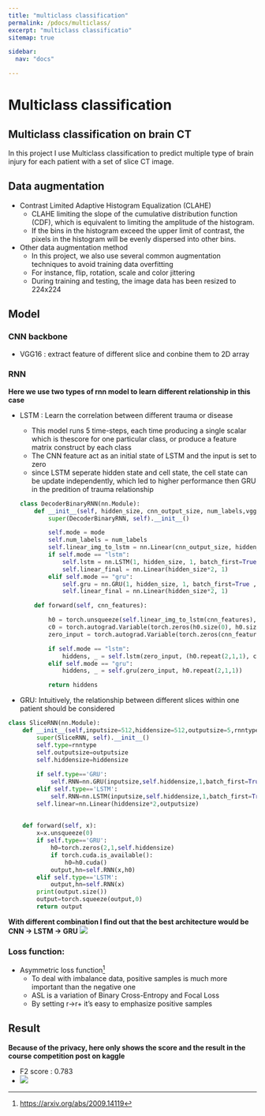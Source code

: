 ```yaml
---
title: "multiclass classification"
permalink: /pdocs/multiclass/
excerpt: "multiclass classificatio"
sitemap: true

sidebar:
  nav: "docs"

---
```

# Multiclass classification

## Multiclass classification on brain CT
In this project I use Multiclass classification to predict multiple type of brain injury for each patient with a set of slice CT image. 

## Data augmentation
- Contrast Limited Adaptive Histogram Equalization (CLAHE)
    - CLAHE limiting the slope of the cumulative distribution function (CDF), which is equivalent to limiting the amplitude of the histogram.
    - If the bins in the histogram exceed the upper limit of contrast, the pixels in the histogram will be evenly dispersed into other bins.
- Other data augmentation method
    - In this project, we also use several common augmentation techniques to avoid training data overfitting
    - For instance, flip, rotation, scale and color jittering
    - During training and testing, the image data has been resized to 224x224

## Model
### CNN backbone
- VGG16 : extract feature of different slice and conbine them to 2D array
### RNN 
**Here we use two types of rnn model to learn different relationship in this case**
- LSTM : Learn the correlation between different trauma or disease
    - This model runs 5 time-steps, each time producing a single scalar which is thescore for one particular class, or produce a feature matrix construct by each class
    - The CNN feature act as an initial state of LSTM and the input is set to zero
    - since LSTM seperate hidden state and cell state, the cell state can be update independently, which led to higher performance then GRU in the predition of trauma relationship
    ```python
    class DecoderBinaryRNN(nn.Module):
        def __init__(self, hidden_size, cnn_output_size, num_labels,vgg = None,mode = "lstm"):
            super(DecoderBinaryRNN, self).__init__()

            self.mode = mode
            self.num_labels = num_labels
            self.linear_img_to_lstm = nn.Linear(cnn_output_size, hidden_size)
            if self.mode == "lstm":
                self.lstm = nn.LSTM(1, hidden_size, 1, batch_first=True, bidirectional=True)
                self.linear_final = nn.Linear(hidden_size*2, 1)
            elif self.mode == "gru":
                self.gru = nn.GRU(1, hidden_size, 1, batch_first=True , bidirectional=True)
                self.linear_final = nn.Linear(hidden_size*2, 1)

        def forward(self, cnn_features):

            h0 = torch.unsqueeze(self.linear_img_to_lstm(cnn_features), 0).to("cuda")
            c0 = torch.autograd.Variable(torch.zeros(h0.size(0), h0.size(1), h0.size(2)), requires_grad = False).to("cuda")
            zero_input = torch.autograd.Variable(torch.zeros(cnn_features.size(0), self.num_labels, 1), requires_grad = False).to("cuda")

            if self.mode == "lstm":
                hiddens, _ = self.lstm(zero_input, (h0.repeat(2,1,1), c0.repeat(2,1,1)))
            elif self.mode == "gru":
                hiddens, _ = self.gru(zero_input, h0.repeat(2,1,1))

            return hiddens
    ```
 
- GRU: Intuitively, the relationship between different slices within one patient should be considered
```python
class SliceRNN(nn.Module):
    def __init__(self,inputsize=512,hiddensize=512,outputsize=5,rnntype='GRU'):
        super(SliceRNN, self).__init__()
        self.type=rnntype
        self.outputsize=outputsize
        self.hiddensize=hiddensize
        
        if self.type=='GRU':
            self.RNN=nn.GRU(inputsize,self.hiddensize,1,batch_first=True,bidirectional=True)
        elif self.type=='LSTM':
            self.RNN=nn.LSTM(inputsize,self.hiddensize,1,batch_first=True,bidirectional=True)
        self.linear=nn.Linear(hiddensize*2,outputsize)
        
        
    def forward(self, x):
        x=x.unsqueeze(0)
        if self.type=='GRU':
            h0=torch.zeros(2,1,self.hiddensize)
            if torch.cuda.is_available():
                h0=h0.cuda()
            output,hn=self.RNN(x,h0)
        elif self.type=='LSTM':
            output,hn=self.RNN(x)
        print(output.size())
        output=torch.squeeze(output,0)
        return output
```

**With different combination I find out that the best architecture would be CNN -> LSTM -> GRU**
![](https://i.imgur.com/BQPQfNz.png)

### Loss function:
- Asymmetric loss function[^first]
    - To deal with imbalance data, positive samples is much more important than the negative one
    - ASL is a variation of Binary Cross-Entropy and Focal Loss
    - By setting r->r+ it’s easy to emphasize positive samples

## Result
**Because of the privacy, here only shows the score and the result in the course competition post on kaggle**

- F2 score : 0.783
- ![](https://i.imgur.com/olmSxDx.jpg)


[^first]: https://arxiv.org/abs/2009.14119
